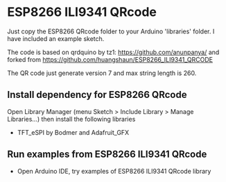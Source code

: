 # ESP8266 ILI9341 QRcode

Just copy the ESP8266 QRcode folder to your Arduino 'libraries' folder. I have included an example sketch.

The code is based on qrdquino by tz1: https://github.com/anunpanya/
and forked from https://github.com/huangshaun/ESP8266_ILI9341_QRCODE

The QR code just generate version 7 and max string length is 260.

## Install dependency for ESP8266 QRcode
Open Library Manager (menu Sketch > Include Library > Manage Libraries…) then install the following libraries
- TFT_eSPI by Bodmer and Adafruit_GFX

## Run examples from ESP8266 ILI9341 QRcode
- Open Arduino IDE, try examples of ESP8266 ILI9341 QRcode library
